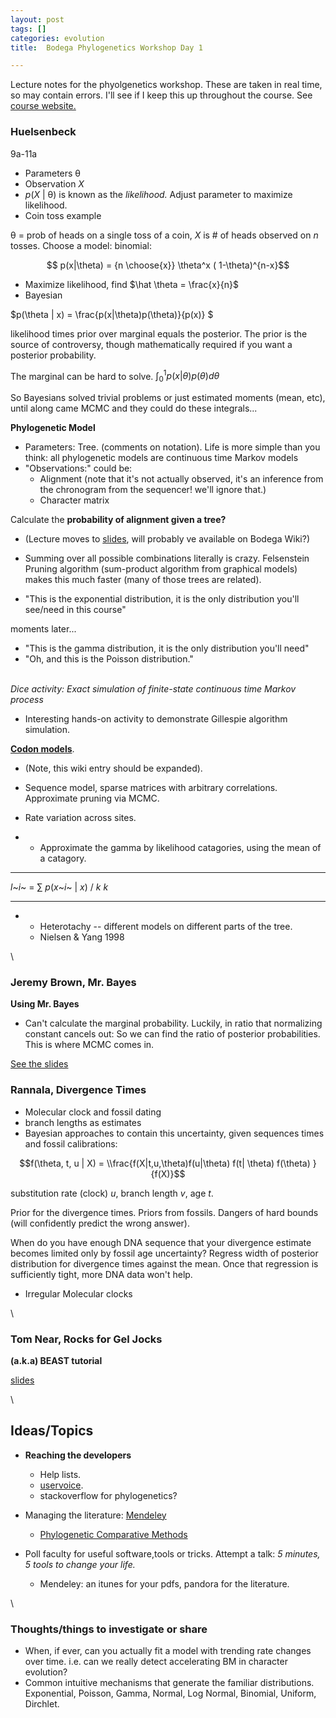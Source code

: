 ```yaml
---
layout: post
tags: []
categories: evolution
title:  Bodega Phylogenetics Workshop Day 1

---
```







Lecture notes for the phyolgenetics workshop. These are taken in real
time, so may contain errors. I'll see if I keep this up throughout the
course. See [course
website.](http://bodegaphylo.wikispot.org/2010_Workshop "http://bodegaphylo.wikispot.org/2010_Workshop")

### Huelsenbeck

9a-11a

-   Parameters θ
-   Observation *X*
-   *p*(*X* | θ) is known as the *likelihood.* Adjust parameter to
    maximize likelihood.
-   Coin toss example

θ = prob of heads on a single toss of a coin, *X* is \# of heads
observed on *n* tosses. Choose a model: binomial:

$$ p(x|\theta) = {n \choose{x}} \theta^x ( 1-\theta)^{n-x}$$

-   Maximize likelihood, find $\hat \theta = \frac{x}{n}$
-   Bayesian

$p(\theta | x) = \frac{p(x|\theta)p(\theta)}{p(x)} $

likelihood times prior over marginal equals the posterior. The prior is
the source of controversy, though mathematically required if you want a
posterior probability.

The marginal can be hard to solve. $\int_0^1 p(x|\theta) p(\theta) d\theta$

So Bayesians solved trivial problems or just estimated moments (mean,
etc), until along came MCMC and they could do these integrals...

**Phylogenetic Model**

-   Parameters: Tree. (comments on notation). Life is more simple than
    you think: all phylogenetic models are continuous time Markov models
-   "Observations:" could be:
    -   Alignment (note that it's not actually observed, it's an
        inference from the chronogram from the sequencer! we'll ignore
        that.)
    -   Character matrix

Calculate the **probability of alignment given a tree?**

-   (Lecture moves to
    [slides](http://bodegaphylo.wikispot.org/Bayesian_Phylogenetics_(Huelsenbeck)_2010 "http://bodegaphylo.wikispot.org/Bayesian_Phylogenetics_(Huelsenbeck)_2010"),
    will probably ve available on Bodega Wiki?)
-   Summing over all possible combinations literally is crazy.
    Felsenstein Pruning algorithm (sum-product algorithm from graphical
    models) makes this much faster (many of those trees are related).

-   "This is the exponential distribution, it is the only distribution
    you'll see/need in this course"

moments later...

-   "This is the gamma distribution, it is the only distribution you'll
    need"
-   "Oh, and this is the Poisson distribution."

\
 *Dice activity: Exact simulation of finite-state continuous time Markov
process*

-   Interesting hands-on activity to demonstrate Gillespie algorithm
    simulation.

[**Codon
models**](http://en.wikipedia.org/wiki/Substitution_model "http://en.wikipedia.org/wiki/Substitution_model").

-   (Note, this wiki entry should be expanded).
-   Sequence model, sparse matrices with arbitrary correlations.
    Approximate pruning via MCMC.
-   Rate variation across sites.

-   -   Approximate the gamma by likelihood catagories, using the mean
        of a catagory.

  ------------ ----- ---------------------------
  *l*~*i*~ =   ∑     *p*(*x*~*i*~ | *x*) / *k*
               *k*   
  ------------ ----- ---------------------------

-   -   Heterotachy -- different models on different parts of the tree.
    -   Nielsen & Yang 1998

\

### Jeremy Brown, Mr. Bayes

**Using Mr. Bayes**

-   Can't calculate the marginal probability. Luckily, in ratio that
    normalizing constant cancels out: So we can find the ratio of
    posterior probabilities. This is where MCMC comes in.

[See the
slides](http://bodegaphylo.wikispot.org/MrBayes_Tutorial_%28Brown%29?sendfile=true&file=Brown_MrBayes_Lecture.pdf&download=true "http://bodegaphylo.wikispot.org/MrBayes_Tutorial_%28Brown%29?sendfile=true&file=Brown_MrBayes_Lecture.pdf&download=true")

### Rannala, Divergence Times

-   Molecular clock and fossil dating
-   branch lengths as estimates
-   Bayesian approaches to contain this uncertainty, given sequences
    times and fossil calibrations:

$$f(\theta, t, u | X) = \\frac{f(X|t,u,\theta)f(u|\theta) f(t| \theta) f(\theta) }{f(X)}$$

substitution rate (clock) *u*, branch length *v*, age *t*.

Prior for the divergence times. Priors from fossils. Dangers of hard
bounds (will confidently predict the wrong answer).

When do you have enough DNA sequence that your divergence estimate
becomes limited only by fossil age uncertainty? Regress width of
posterior distribution for divergence times against the mean. Once that
regression is sufficiently tight, more DNA data won't help.

-   Irregular Molecular clocks

\

### Tom Near, Rocks for Gel Jocks

**(a.k.a) BEAST tutorial**

[slides](http://bodegaphylo.wikispot.org/BEAST_Tutorial_(Near) "http://bodegaphylo.wikispot.org/BEAST_Tutorial_(Near)")

\

Ideas/Topics
------------

-   **Reaching the developers**
    -   Help lists.
    -   [uservoice](http://phylogenetics.uservoice.com/ "http://phylogenetics.uservoice.com/").
    -   stackoverflow for phylogenetics?

-   Managing the literature:
    [Mendeley](http://www.mendeley.com "http://www.mendeley.com")
    -   [Phylogenetic Comparative
        Methods](http://www.mendeley.com/research-papers/collections/1369391/PhylogeneticComparativeMethods/ "http://www.mendeley.com/research-papers/collections/1369391/PhylogeneticComparativeMethods/")

-   Poll faculty for useful software,tools or tricks. Attempt a talk: *5
    minutes, 5 tools to change your life.*
    -   Mendeley: an itunes for your pdfs, pandora for the literature.

\

### Thoughts/things to investigate or share

-   When, if ever, can you actually fit a model with trending rate
    changes over time. i.e. can we really detect accelerating BM in
    character evolution?
-   Common intuitive mechanisms that generate the familiar
    distributions. Exponential, Poisson, Gamma, Normal, Log Normal,
    Binomial, Uniform, Dirchlet.

